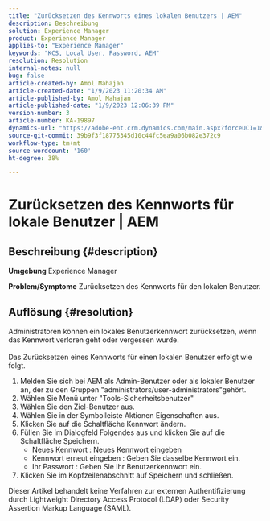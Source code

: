 ```yaml
---
title: "Zurücksetzen des Kennworts eines lokalen Benutzers | AEM"
description: Beschreibung
solution: Experience Manager
product: Experience Manager
applies-to: "Experience Manager"
keywords: "KCS, Local User, Password, AEM"
resolution: Resolution
internal-notes: null
bug: false
article-created-by: Amol Mahajan
article-created-date: "1/9/2023 11:20:34 AM"
article-published-by: Amol Mahajan
article-published-date: "1/9/2023 12:06:39 PM"
version-number: 3
article-number: KA-19897
dynamics-url: "https://adobe-ent.crm.dynamics.com/main.aspx?forceUCI=1&pagetype=entityrecord&etn=knowledgearticle&id=90cdeaa0-0f90-ed11-aad1-6045bd0067ea"
source-git-commit: 39b9f3f18775345d10c44fc5ea9a06b082e372c9
workflow-type: tm+mt
source-wordcount: '160'
ht-degree: 38%

---
```


# Zurücksetzen des Kennworts für lokale Benutzer | AEM

## Beschreibung {#description}

<b>Umgebung</b>
Experience Manager


<b>Problem/Symptome</b>
Zurücksetzen des Kennworts für den lokalen Benutzer.




## Auflösung {#resolution}

Administratoren können ein lokales Benutzerkennwort zurücksetzen, wenn das Kennwort verloren geht oder vergessen wurde.<br><br>
Das Zurücksetzen eines Kennworts für einen lokalen Benutzer erfolgt wie folgt.

1. Melden Sie sich bei AEM als Admin-Benutzer oder als lokaler Benutzer an, der zu den Gruppen &quot;administrators/user-administrators&quot;gehört.
2. Wählen Sie Menü unter &quot;Tools-Sicherheitsbenutzer&quot;
3. Wählen Sie den Ziel-Benutzer aus.
4. Wählen Sie in der Symbolleiste Aktionen Eigenschaften aus.
5. Klicken Sie auf die Schaltfläche Kennwort ändern.
6. Füllen Sie im Dialogfeld Folgendes aus und klicken Sie auf die Schaltfläche Speichern.
   - Neues Kennwort : Neues Kennwort eingeben
   - Kennwort erneut eingeben : Geben Sie dasselbe Kennwort ein.
   - Ihr Passwort : Geben Sie Ihr Benutzerkennwort ein.
7. Klicken Sie im Kopfzeilenabschnitt auf Speichern und schließen.


Dieser Artikel behandelt keine Verfahren zur externen Authentifizierung durch Lightweight Directory Access Protocol (LDAP) oder Security Assertion Markup Language (SAML).
